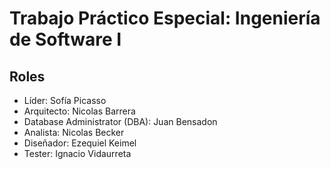 # Trabajo Práctico Especial: Ingeniería de Software I

## Roles

* Líder: Sofía Picasso 
* Arquitecto: Nicolas Barrera
* Database Administrator (DBA): Juan Bensadon
* Analista: Nicolas Becker
* Diseñador: Ezequiel Keimel
* Tester: Ignacio Vidaurreta
